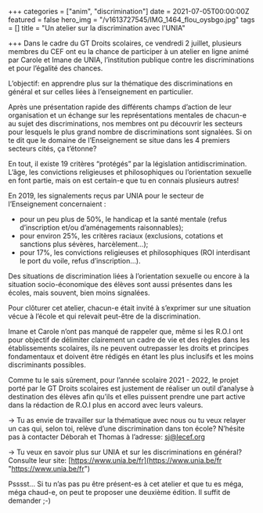 +++
categories = ["anim", "discrimination"]
date = 2021-07-05T00:00:00Z
featured = false
hero_img = "/v1613727545/IMG_1464_flou_oysbgo.jpg"
tags = []
title = "Un atelier sur la discrimination avec l'UNIA"

+++
Dans le cadre du GT Droits scolaires, ce vendredi 2 juillet, plusieurs membres du CEF ont eu la chance de participer à un atelier en ligne animé par Carole et Imane de UNIA, l’institution publique contre les discriminations et pour l’égalité des chances.  
  
L’objectif: en apprendre plus sur la thématique des discriminations en général et sur celles liées à l’enseignement en particulier.  
  
Après une présentation rapide des différents champs d’action de leur organisation et un échange sur les représentations mentales de chacun-e au sujet des discriminations, nos membres ont pu découvrir les secteurs pour lesquels le plus grand nombre de discriminations sont signalées. Si on te dit que le domaine de l’Enseignement se situe dans les 4 premiers secteurs cités, ça t’étonne?  
  
En tout, il existe 19 critères “protégés” par la législation antidiscrimination. L’âge, les convictions religieuses et philosophiques ou l’orientation sexuelle en font partie, mais on est certain-e que tu en connais plusieurs autres!  
  
En 2019, les signalements reçus par UNIA pour le secteur de l’Enseignement concernaient :

* pour un peu plus de 50%, le handicap et la santé mentale (refus d’inscription et/ou d’aménagements raisonnables);
* pour environ 25%, les critères raciaux (exclusions, cotations et sanctions plus sévères, harcèlement…);
* pour 17%, les convictions religieuses et philosophiques (ROI interdisant le port du voile, refus d’inscription…).

Des situations de discrimination liées à l’orientation sexuelle ou encore à la situation socio-économique des élèves sont aussi présentes dans les écoles, mais souvent, bien moins signalées.  
  
Pour clôturer cet atelier, chacun-e était invité à s’exprimer sur une situation vécue à l’école et qui relevait peut-être de la discrimination.  
  
Imane et Carole n’ont pas manqué de rappeler que, même si les R.O.I ont pour objectif de délimiter clairement un cadre de vie et des règles dans les établissements scolaires, ils ne peuvent outrepasser les droits et principes fondamentaux et doivent être rédigés en étant les plus inclusifs et les moins discriminants possibles.  
  
Comme tu le sais sûrement, pour l’année scolaire 2021 - 2022, le projet porté par le GT Droits scolaires est justement de réaliser un outil d’analyse à destination des élèves afin qu’ils et elles puissent prendre une part active dans la rédaction de R.O.I plus en accord avec leurs valeurs.  
  
→ Tu as envie de travailler sur la thématique avec nous ou tu veux relayer un cas qui, selon toi, relève d’une discrimination dans ton école? N’hésite pas à contacter Déborah et Thomas à l’adresse: [sj@lecef.org](mailto:sj@lecef.org)  
  
→ Tu veux en savoir plus sur UNIA et sur les discriminations en général? Consulte leur site: [https://www.unia.be/fr](https://www.unia.be/fr "https://www.unia.be/fr")  
  
Psssst... Si tu n’as pas pu être présent-es à cet atelier et que tu es méga, méga chaud-e, on peut te proposer une deuxième édition. Il suffit de demander ;-)